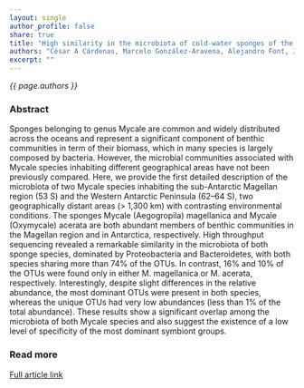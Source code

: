 ```yaml
---
layout: single
author_profile: false
share: true
title: "High similarity in the microbiota of cold-water sponges of the Genus Mycale from two different geographical areas"
authors: "César A Cárdenas, Marcelo González-Aravena, Alejandro Font, Jon T Hestetun, Eduardo Hajdu, Nicole Trefault, Maja Malmberg, Erik Bongcam-Rudloff"
excerpt: ""
---
```


*{{ page.authors }}*

### Abstract

Sponges belonging to genus Mycale are common and widely distributed across the oceans and represent a significant component of benthic communities in term of their biomass, which in many species is largely composed by bacteria. However, the microbial communities associated with Mycale species inhabiting different geographical areas have not been previously compared. Here, we provide the first detailed description of the microbiota of two Mycale species inhabiting the sub-Antarctic Magellan region (53 S) and the Western Antarctic Peninsula (62–64 S), two geographically distant areas (> 1,300 km) with contrasting environmental conditions. The sponges Mycale (Aegogropila) magellanica and Mycale (Oxymycale) acerata are both abundant members of benthic communities in the Magellan region and in Antarctica, respectively. High throughput sequencing revealed a remarkable similarity in the microbiota of both sponge species, dominated by Proteobacteria and Bacteroidetes, with both species sharing more than 74% of the OTUs. In contrast, 16% and 10% of the OTUs were found only in either M. magellanica or M. acerata, respectively. Interestingly, despite slight differences in the relative abundance, the most dominant OTUs were present in both species, whereas the unique OTUs had very low abundances (less than 1% of the total abundance). These results show a significant overlap among the microbiota of both Mycale species and also suggest the existence of a low level of specificity of the most dominant symbiont groups.

### Read more

[Full article link](https://peerj.com/articles/4935/?utm_source=TrendMD&utm_campaign=PeerJ_TrendMD_0&utm_medium=TrendMD)

